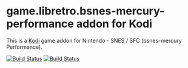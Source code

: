 # game.libretro.bsnes-mercury-performance addon for Kodi

This is a [Kodi](http://kodi.tv) game addon for Nintendo - SNES / SFC (bsnes-mercury Performance).

[![Build Status](https://travis-ci.org/kodi-game/game.libretro.bsnes-mercury-performance.svg?branch=master)](https://travis-ci.org/kodi-game/game.libretro.bsnes-mercury-performance)
[![Build Status](https://ci.appveyor.com/api/projects/status/github/kodi-game/game.libretro.bsnes-mercury-performance?svg=true)](https://ci.appveyor.com/project/kodi-game/game-libretro-bsnes-mercury-performance)

